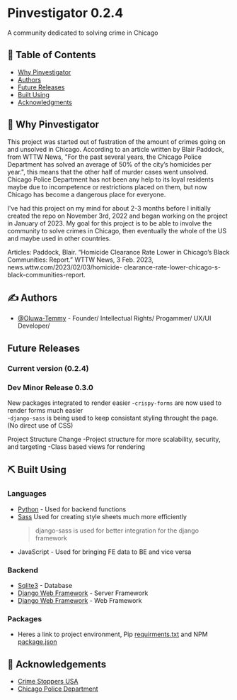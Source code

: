# Pinvestigator 0.2.4

A community dedicated to solving crime in Chicago

<!-- <p align="center">
  <a href="" rel="noopener">
 <img width=200px height=200px src="https://i.imgur.com/6wj0hh6.jpg" alt="Project logo"></a>
</p>

<h3 align="center">Pinvestigator</h3>

<div align="center">

[![Status](https://img.shields.io/badge/status-active-success.svg)]()
[![GitHub Issues](https://img.shields.io/github/issues/kylelobo/The-Documentation-Compendium.svg)](https://github.com/Oluwa-Temmy/Pinvestigator/issues)
[![GitHub Pull Requests](https://img.shields.io/github/issues-pr/kylelobo/The-Documentation-Compendium.svg)](https://github.com/Oluwa-Temmy/Pinvestigator/pulls)
[![License](https://img.shields.io/badge/license-MIT-blue.svg)](/LICENSE)

</div>

---

<p align="center"> Few lines describing your project.
    <br>
</p>
-->

## 📝 Table of Contents

- [Why Pinvestigator](#about)
- [Authors](#authors)
- [Future Releases](#future_releases)
- [Built Using](#built_using)
- [Acknowledgments](#acknowledgement)
<!-- [Contributing](../CONTRIBUTING.md)-->

## 🧐 Why Pinvestigator <a name = "about"></a>

This project was started out of fustration of the amount of crimes going on and unsolved in Chicago. According to an article written by Blair Paddock, from WTTW News, "For the past several years, the Chicago Police Department has solved an average of 50% of the city’s homicides per year.", this means that the other half of murder cases went unsolved. Chicago Police Department has not been any help to its loyal residents maybe due to incompetence or restrictions placed on them, but now Chicago has become a dangerous place for everyone.

I've had this project on my mind for about 2-3 months before I initially created the repo on November 3rd, 2022 and began working on the project in January of 2023. My goal for this project is to be able to involve the community to solve crimes in Chicago, then eventually the whole of the US and maybe used in other countries.

Articles:
Paddock, Blair. “Homicide Clearance Rate Lower in Chicago’s Black Communities: Report.” WTTW News, 3 Feb. 2023, news.wttw.com/2023/02/03/homicide- clearance-rate-lower-chicago-s-black-communities-report.

## ✍️ Authors <a name = "authors"></a>

- [@Oluwa-Temmy](https://github.com/Oluwa-Temmy) - Founder/ Intellectual Rights/ Progammer/ UX/UI Developer/

<!--See also the list of [contributors](https://github.com/kylelobo/The-Documentation-Compendium/contributors) who participated in this project.-->

## Future Releases <a name = "future_releases"></a>

### Current version (0.2.4)

### Dev Minor Release 0.3.0

New packages integrated to render easier -`crispy-forms` are now used to render forms much easier </br> -`django-sass` is being used to keep consistant styling throught the
page. (No direct use of CSS)

Project Structure Change
-Project structure for more scalability, security, and targeting
-Class based views for rendering

## ⛏️ Built Using <a name = "built_using"></a>

### Languages

- [Python](https://www.python.org/) - Used for backend functions
- [Sass](https://sass-lang.com/) Used for creating style sheets much more efficiently
  > django-sass is used for better integration for the django framework
- JavaScript - Used for bringing FE data to BE and vice versa

### Backend

- [Sqlite3](https://www.mongodb.com/) - Database
- [Django Web Framework](https://djangoproject.com/) - Server Framework
- [Django Web Framework](https://www.djangoproject.com/) - Web Framework

### Packages

- Heres a link to project environment, Pip [requirments.txt](https://github.com/Oluwa-Temmy/Pinvestigator/blob/development/requirments.txt) and NPM [package.json](https://github.com/Oluwa-Temmy/Pinvestigator/blob/development/package.json)

## 🎉 Acknowledgements <a name = "acknowledgement"></a>

- [Crime Stoppers USA](https://www.crimestoppersusa.org/)
- [Chicago Police Department](https://home.chicagopolice.org/)
